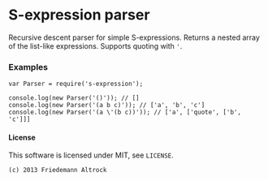 S-expression parser
===================

Recursive descent parser for simple S-expressions. Returns a nested
array of the list-like expressions. Supports quoting with `'`.

### Examples

    var Parser = require('s-expression');

    console.log(new Parser('()')); // []
    console.log(new Parser('(a b c)')); // ['a', 'b', 'c']
    console.log(new Parser('(a \'(b c))')); // ['a', ['quote', ['b', 'c']]]


#### License

This software is licensed under MIT, see `LICENSE`.

    (c) 2013 Friedemann Altrock 


    
